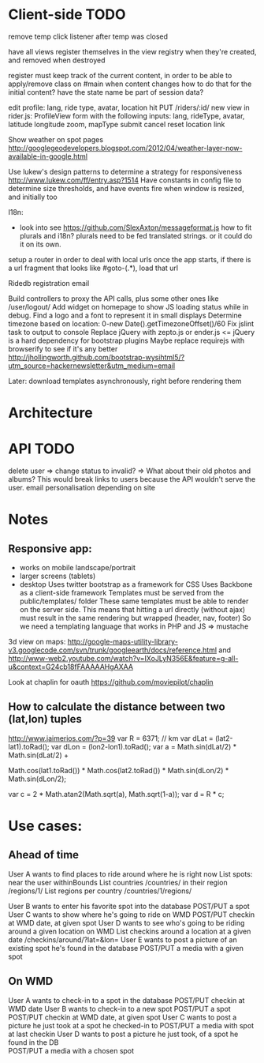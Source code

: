 # Client-side TODO
remove temp click listener after temp was closed

have all views register themselves in the view registry when they're created, and removed when destroyed

register must keep track of the current content, in order to be able to apply/remove class on #main when content changes
how to do that for the initial content? have the state name be part of session data?


edit profile: lang, ride type, avatar, location
hit PUT /riders/:id/
new view in rider.js: ProfileView
form with the following inputs:
	lang,
	rideType,
	avatar,
	latitude
	longitude
	zoom,
	mapType
	submit
	cancel
reset location link

Show weather on spot pages
http://googlegeodevelopers.blogspot.com/2012/04/weather-layer-now-available-in-google.html



Use lukew's design patterns to determine a strategy for responsiveness http://www.lukew.com/ff/entry.asp?1514
Have constants in config file to determine size thresholds, and have events fire when window is resized, and initially too

I18n:
- look into see https://github.com/SlexAxton/messageformat.js
how to fit plurals and i18n?
plurals need to be fed translated strings. or it could do it on its own.

setup a router in order to deal with local urls
once the app starts, if there is a url fragment that looks like #goto-(.*), load that url

Ridedb registration email


Build controllers to proxy the API calls, plus some other ones like /user/logout/
Add widget on homepage to show JS loading status while in debug.
Find a logo and a font to represent it in small displays
Determine timezone based on location: 0-new Date().getTimezoneOffset()/60
Fix jslint task to output to console
Replace jQuery with zepto.js or ender.js <= jQuery is a hard dependency for bootstrap plugins
Maybe replace requirejs with browserify to see if it's any better
http://jhollingworth.github.com/bootstrap-wysihtml5/?utm_source=hackernewsletter&utm_medium=email

Later:
	download templates asynchronously, right before rendering them

# Architecture

# API TODO
delete user => change status to invalid? => What about their old photos and albums? This would break links to users because the API wouldn't serve the user.
email personalisation depending on site
	
# Notes
## Responsive app:
 - works on mobile landscape/portrait
 - larger screens (tablets)
 - desktop
Uses twitter bootstrap as a framework for CSS
Uses Backbone as a client-side framework
Templates must be served from the public/templates/ folder
These same templates must be able to render on the server side.
This means that hitting a url directly (without ajax) must result in the same rendering but wrapped (header, nav, footer)
So we need a templating language that works in PHP and JS => mustache

3d view on maps: http://google-maps-utility-library-v3.googlecode.com/svn/trunk/googleearth/docs/reference.html
and http://www-web2.youtube.com/watch?v=IXoJLyN356E&feature=g-all-u&context=G24cb18fFAAAAAHgAXAA

Look at chaplin for oauth https://github.com/moviepilot/chaplin



## How to calculate the distance between two (lat,lon) tuples
http://www.jaimerios.com/?p=39
var R = 6371; // km
var dLat = (lat2-lat1).toRad();
var dLon = (lon2-lon1).toRad();
var a = Math.sin(dLat/2) * Math.sin(dLat/2) +
 
Math.cos(lat1.toRad()) * Math.cos(lat2.toRad()) * Math.sin(dLon/2) * Math.sin(dLon/2);
 
var c = 2 * Math.atan2(Math.sqrt(a), Math.sqrt(1-a));
var d = R * c;

# Use cases:  
## Ahead of time
User A wants to find places to ride around where he is right now
	List spots:
		near the user withinBounds 
			List countries /countries/
		in their region /regions/1/
			List regions per country /countries/1/regions/
	
User B wants to enter his favorite spot into the database
	POST/PUT a spot
User C wants to show where he's going to ride on WMD
	POST/PUT checkin at WMD date, at given spot
User D wants to see who's going to be riding around a given location on WMD
	List checkins around a location at a given date /checkins/around/?lat=&lon=
User E wants to post a picture of an existing spot he's found in the database
	POST/PUT a media with a given spot
	
## On WMD
User A wants to check-in to a spot in the database
	POST/PUT checkin at WMD date
User B wants to check-in to a new spot
	POST/PUT a spot
	POST/PUT checkin at WMD date, at given spot
User C wants to post a picture he just took at a spot he checked-in to
	POST/PUT a media with spot at last checkin
User D wants to post a picture he just took, of a spot he found in the DB	
	POST/PUT a media with a chosen spot
 